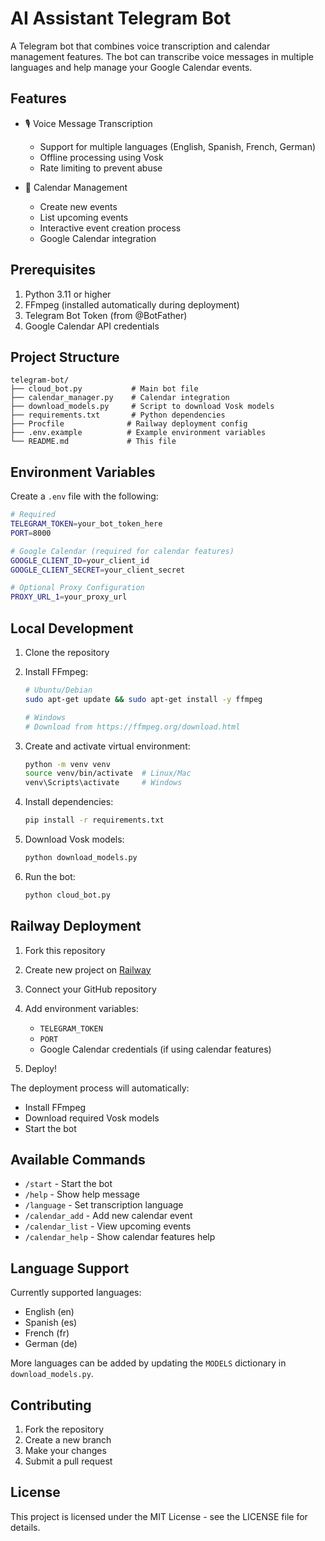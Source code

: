 # AI Assistant Telegram Bot

A Telegram bot that combines voice transcription and calendar management features. The bot can transcribe voice messages in multiple languages and help manage your Google Calendar events.

## Features

- 🎙️ Voice Message Transcription
  - Support for multiple languages (English, Spanish, French, German)
  - Offline processing using Vosk
  - Rate limiting to prevent abuse

- 📅 Calendar Management
  - Create new events
  - List upcoming events
  - Interactive event creation process
  - Google Calendar integration

## Prerequisites

1. Python 3.11 or higher
2. FFmpeg (installed automatically during deployment)
3. Telegram Bot Token (from @BotFather)
4. Google Calendar API credentials

## Project Structure

```
telegram-bot/
├── cloud_bot.py           # Main bot file
├── calendar_manager.py    # Calendar integration
├── download_models.py     # Script to download Vosk models
├── requirements.txt       # Python dependencies
├── Procfile              # Railway deployment config
├── .env.example          # Example environment variables
└── README.md             # This file
```

## Environment Variables

Create a `.env` file with the following:

```bash
# Required
TELEGRAM_TOKEN=your_bot_token_here
PORT=8000

# Google Calendar (required for calendar features)
GOOGLE_CLIENT_ID=your_client_id
GOOGLE_CLIENT_SECRET=your_client_secret

# Optional Proxy Configuration
PROXY_URL_1=your_proxy_url
```

## Local Development

1. Clone the repository
2. Install FFmpeg:
   ```bash
   # Ubuntu/Debian
   sudo apt-get update && sudo apt-get install -y ffmpeg
   
   # Windows
   # Download from https://ffmpeg.org/download.html
   ```

3. Create and activate virtual environment:
   ```bash
   python -m venv venv
   source venv/bin/activate  # Linux/Mac
   venv\Scripts\activate     # Windows
   ```

4. Install dependencies:
   ```bash
   pip install -r requirements.txt
   ```

5. Download Vosk models:
   ```bash
   python download_models.py
   ```

6. Run the bot:
   ```bash
   python cloud_bot.py
   ```

## Railway Deployment

1. Fork this repository

2. Create new project on [Railway](https://railway.app/)

3. Connect your GitHub repository

4. Add environment variables:
   - `TELEGRAM_TOKEN`
   - `PORT`
   - Google Calendar credentials (if using calendar features)

5. Deploy!

The deployment process will automatically:
- Install FFmpeg
- Download required Vosk models
- Start the bot

## Available Commands

- `/start` - Start the bot
- `/help` - Show help message
- `/language` - Set transcription language
- `/calendar_add` - Add new calendar event
- `/calendar_list` - View upcoming events
- `/calendar_help` - Show calendar features help

## Language Support

Currently supported languages:
- English (en)
- Spanish (es)
- French (fr)
- German (de)

More languages can be added by updating the `MODELS` dictionary in `download_models.py`.

## Contributing

1. Fork the repository
2. Create a new branch
3. Make your changes
4. Submit a pull request

## License

This project is licensed under the MIT License - see the LICENSE file for details. 